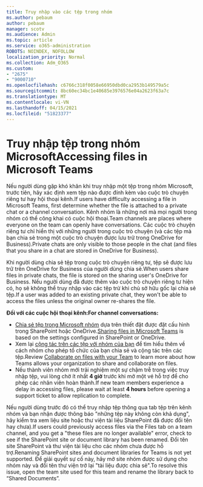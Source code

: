 ```yaml
---
title: Truy nhập vào các tệp trong nhóm
ms.author: pebaum
author: pebaum
manager: scotv
ms.audience: Admin
ms.topic: article
ms.service: o365-administration
ROBOTS: NOINDEX, NOFOLLOW
localization_priority: Normal
ms.collection: Adm_O365
ms.custom:
- "2675"
- "9000710"
ms.openlocfilehash: c6766c318f0058e66950dbd0ca2953b149579a5c
ms.sourcegitcommit: 8bc60ec34bc1e40685e3976576e04a2623f63a7c
ms.translationtype: MT
ms.contentlocale: vi-VN
ms.lasthandoff: 04/15/2021
ms.locfileid: "51823377"
---
```

# <a name="accessing-files-in-microsoft-teams"></a><span data-ttu-id="5e345-102">Truy nhập tệp trong nhóm Microsoft</span><span class="sxs-lookup"><span data-stu-id="5e345-102">Accessing files in Microsoft Teams</span></span>

<span data-ttu-id="5e345-103">Nếu người dùng gặp khó khăn khi truy nhập một tệp trong nhóm Microsoft, trước tiên, hãy xác định xem tệp nào được đính kèm vào cuộc trò chuyện riêng tư hay hội thoại kênh.</span><span class="sxs-lookup"><span data-stu-id="5e345-103">If users have difficulty accessing a file in Microsoft Teams, first determine whether the file is attached to a private chat or a channel conversation.</span></span> <span data-ttu-id="5e345-104">Kênh nhóm là những nơi mà mọi người trong nhóm có thể công khai có cuộc hội thoại.</span><span class="sxs-lookup"><span data-stu-id="5e345-104">Team channels are places where everyone on the team can openly have conversations.</span></span> <span data-ttu-id="5e345-105">Các cuộc trò chuyện riêng tư chỉ hiển thị với những người trong cuộc trò chuyện (và các tệp mà bạn chia sẻ trong một cuộc trò chuyện được lưu trữ trong OneDrive for Business).</span><span class="sxs-lookup"><span data-stu-id="5e345-105">Private chats are only visible to those people in the chat (and files that you share in a chat are stored in OneDrive for Business).</span></span>

<span data-ttu-id="5e345-106">Khi người dùng chia sẻ tệp trong cuộc trò chuyện riêng tư, tệp sẽ được lưu trữ trên OneDrive for Business của người dùng chia sẻ.</span><span class="sxs-lookup"><span data-stu-id="5e345-106">When users share files in private chats, the file is stored on the sharing user's OneDrive for Business.</span></span> <span data-ttu-id="5e345-107">Nếu người dùng đã được thêm vào cuộc trò chuyện riêng tư hiện có, họ sẽ không thể truy nhập vào các tệp trừ khi chủ sở hữu gốc lại chia sẻ tệp.</span><span class="sxs-lookup"><span data-stu-id="5e345-107">If a user was added to an existing private chat, they won't be able to access the files unless the original owner re-shares the file.</span></span>    

<span data-ttu-id="5e345-108">**Đối với các cuộc hội thoại kênh:**</span><span class="sxs-lookup"><span data-stu-id="5e345-108">**For channel conversations:**</span></span>

- <span data-ttu-id="5e345-109">[Chia sẻ tệp trong Microsoft nhóm](https://docs.microsoft.com/MicrosoftTeams/sharing-files-in-teams) dựa trên thiết đặt được đặt cấu hình trong SharePoint hoặc OneDrive.</span><span class="sxs-lookup"><span data-stu-id="5e345-109">[Sharing files in Microsoft Teams](https://docs.microsoft.com/MicrosoftTeams/sharing-files-in-teams) is based on the settings configured in SharePoint or OneDrive.</span></span> 
- <span data-ttu-id="5e345-110">Xem lại [cộng tác trên các tệp với nhóm của bạn](https://support.office.com/article/Collaborate-on-files-with-your-Team-9b200289-dbac-4823-85bd-628a5c7bb0ae) để tìm hiểu thêm về cách nhóm cho phép tổ chức của bạn chia sẻ và cộng tác trên các tệp.</span><span class="sxs-lookup"><span data-stu-id="5e345-110">Review [Collaborate on files with your Team](https://support.office.com/article/Collaborate-on-files-with-your-Team-9b200289-dbac-4823-85bd-628a5c7bb0ae) to learn more about how Teams allows your organization to share and collaborate on files.</span></span> 
- <span data-ttu-id="5e345-111">Nếu thành viên nhóm mới trải nghiệm một sự chậm trễ trong việc truy nhập tệp, vui lòng chờ ít nhất **4 giờ** trước khi mở một vé hỗ trợ để cho phép các nhân viên hoàn thành.</span><span class="sxs-lookup"><span data-stu-id="5e345-111">If new team members experience a delay in accessing files, please wait at least **4 hours** before opening a support ticket to allow replication to complete.</span></span> 

<span data-ttu-id="5e345-112">Nếu người dùng trước đó có thể truy nhập tệp thông qua tab tệp trên kênh nhóm và bạn nhận được thông báo "những tệp này không còn khả dụng", hãy kiểm tra xem liệu site hoặc thư viện tài liệu SharePoint đã được đổi tên hay chưa).</span><span class="sxs-lookup"><span data-stu-id="5e345-112">If users could previously access files via the Files tab on a team channel, and you get a "these files are no longer available" error, check to see if the SharePoint site or document library has been renamed.</span></span> <span data-ttu-id="5e345-113">Đổi tên site SharePoint và thư viện tài liệu cho các nhóm chưa được hỗ trợ.</span><span class="sxs-lookup"><span data-stu-id="5e345-113">Renaming SharePoint sites and document libraries for Teams is not yet supported.</span></span> <span data-ttu-id="5e345-114">Để giải quyết sự cố này, hãy mở site nhóm được sử dụng cho nhóm này và đổi tên thư viện trở lại "tài liệu được chia sẻ".</span><span class="sxs-lookup"><span data-stu-id="5e345-114">To resolve this issue, open the team site used for this team and rename the library back to “Shared Documents”.</span></span>